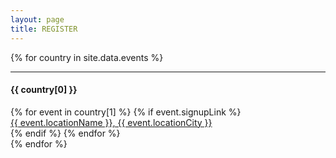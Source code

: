 ```yaml
---
layout: page
title: REGISTER
---
```


<link href="https://s3.amazonaws.com/mozillascience/mapglyphs/mapglyphs.css" rel="stylesheet">

<div class="row map-sites">
{% for country in site.data.events %}
  <div class="col-lg-3 col-sm-4 col-xs-6">
  <i class="mg mg-5x map-{{ country[1][0].locationCountryCode | downcase }}"></i>
  <hr >
  <h4>{{ country[0] }}</h4>
  {% for event in country[1] %}
    {% if event.signupLink %}
      <div><a target="_blank" href="{{ event.signupLink }}">{{ event.locationName }}, {{ event.locationCity }}</a></div>
    {% endif %}
  {% endfor %}
  </div>
{% endfor %}
</div>